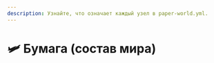 ```yaml
---
description: Узнайте, что означает каждый узел в paper-world.yml.
---
```


# 🛩️ Бумага (состав мира)
